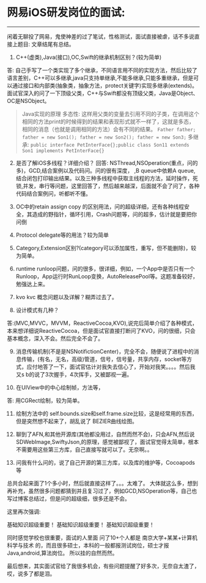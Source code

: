 # 网易iOS研发岗位的面试:

***

闲着无聊投了网易，鬼使神差的过了笔试，性格测试，面试直接被虐，话不多说直接上题目: 文章结尾有总结。

1. C++(虚类),Java(接口),OC,Swift的继承机制区别？(较为简单)

 答: 自己手写了一个类实现了多个继承，不同语言用不同的实现方法，然后比较了语言差别，C++可以多继承,java只支持单继承,不能多继承,只能多重继承，但是可以通过接口和内部类(抽象类，抽象方法，protect关键字)实现多继承(extends)。
 面试官深入的问了一下顶级父类，C++与Swift都没有顶级父类，Java是Object、OC是NSObject。

 > Java实现的原理
  多态性: 这样用父类的变量去引用不同的子类，在调用这个相同的方法print的时候得到的结果和表现形式就不一样了，这就是多态，相同的消息（也就是调用相同的方法）会有不同的结果。
  `Father father; father = new Son1(); father = new Son2(); father = new Son3;`
  多继承: `public interface PetInterFace{};public class Son11 extends Son1 implements PetInterFace{}` 


2. 是否了解iOS多线程？详细介绍？
回答: NSThread,NSOperation(重点，问的多)，GCD,结合案例以及代码问。问的很有深度， ,B queue中依赖A queue, 结合闭包打印输出结果。以及三种多线程中获取主线程的方法，延时操作，死锁,并发，串行等问题，这里回答了，然后越来越深，后面就不会了问了，各种代码结合案例问，听都听不懂。

3.  OC中的retain assign copy 的区别用法，问的超级详细，还有各种线程安全，其造成的野指针，循环引用，Crash问题等，问的超多，估计就是要把你问倒

4. Protocol delegate等的用法？较为简单

5. Category,Extension区别?(category可以添加属性，重写，但不能删除)，较为简单。

6. runtime runloop问题，问的很多，很详细，例如，一个App中是否只有一个Runloop，App运行时RunLoop变换，AutoReleasePool等。这题准备较好，勉强达上来。

7. kvo kvc 概念问题以及详解？糊弄过去了。

8. 设计模式有几种？

答:(MVC,MVVC，MVVM，ReactiveCocoa,KVO),说完后简单介绍了各种模式，本来想详细说ReactiveCocoa，但是面试官直接打断问了KVO，问的很细，只会基本概念，深入不会。然后完全不会了。

9. 消息传输机制(不是是NSNotifictionCenter)，完全不会，随便说了进程中的消息传输，(有名，无名，高级)管道，信号，信号量，共享内存，socket等方式，应付地答了一下，面试官估计对我失去信心了，开始对我笑。。。。然后我又s b的说了3次握手，4次挥手，又被鄙视一遍。

10. 在UIView中的中心绘制帧，方法等，

答: 用CGRect绘制，较为简单。

11. 绘制方法中的 self.bounds.size和self.frame.size比较，这是经常用的东西，但是突然想不起来了，胡乱说了 BEZIER曲线绘图。

12. 聊到了AFN,和其他开源库(其他都没用过，自然而然不会)，只会AFN,然后说SDWebImage,SwiftyJson,的原理，感觉被鄙视了，面试官觉得太简单，根本不需要用这些第三方库，自己直接写就可以了。无奈啊。。

13. 问我有什么问的，说了自己开源的第三方库，以及库的维护等，Cocoapods等

总共合起来面了1个多小时，然后就直接这样了。。。太难了。
大体就这么多，想到再补充，虽然很多问题都猜到并且复习过了，例如GCD,NSOperation等，自己也写过博客总结过，但是问的超级细，很多还是不会。

这里再次强调:

基础知识超级重要！
基础知识超级重要！
基础知识超级重要！

同时感觉学校也很重要，面试的人里面 问了10+个人都是    南京大学+某某+计算机科学与技术  的，而且很多硕士，本科的一般都报测试岗位，硕士才报Java,android,算法岗位。
所以挂的自然而然。

最后想来，其实面试官给了我很多机会，有些问题提醒了好多次，无奈自太渣了，哎，说多了都是泪。
